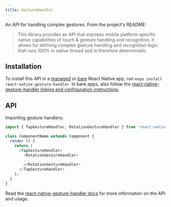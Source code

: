 ```yaml
---
title: GestureHandler
---
```


An API for handling complex gestures. From the project's README:

> This library provides an API that exposes mobile platform specific native capabilities of touch & gesture handling and recognition. It allows for defining complex gesture handling and recognition logic that runs 100% in native thread and is therefore deterministic.

## Installation

To install this API in a [managed](../../introduction/managed-vs-bare/#managed-workflow) or [bare](../../introduction/managed-vs-bare/#bare-workflow) React Native app, run `expo install react-native-gesture-handler`. In bare apps, also follow the [react-native-gesture-handler linking and configuration instructions](https://kmagiera.github.io/react-native-gesture-handler/docs/getting-started.html).

## API


Importing gesture handlers:

```js
import { TapGestureHandler, RotationGestureHandler } from 'react-native-gesture-handler';

class ComponentName extends Component { 
  render () {
    return (
      <TapGestureHandler>
        <RotationGestureHandler>
        ...
        </RotationGestureHandler>
      </TapGestureHandler>
    );
  }
}
```

Read the [react-native-gesture-handler docs](https://kmagiera.github.io/react-native-gesture-handler) for more information on the API and usage.

